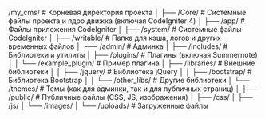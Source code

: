 /my_cms/                    # Корневая директория проекта
│
├── /Core/                   # Системные файлы проекта и ядро движка (включая CodeIgniter 4)
│   ├── /app/                # Файлы приложения CodeIgniter
│   ├── /system/             # Системные файлы CodeIgniter
│   ├── /writable/           # Папка для кэша, логов и других временных файлов
│   ├── /admin/              # Админка
│   ├── /includes/           # Библиотеки и утилиты
│   ├── /plugins/            # Плагины (включая Summernote)
│   │   └── /example_plugin/ # Пример плагина
│   ├── /libraries/          # Внешние библиотеки
│   │   ├── /jquery/         # Библиотека jQuery
│   │   ├── /bootstrap/      # Библиотека Bootstrap
│   │   └── /other_libs/     # Другие библиотеки
│   └── /themes/             # Темы (как для админки, так и для публичных страниц)
│
├── /public/                 # Публичные файлы (CSS, JS, изображения)
│   ├── /css/
│   ├── /js/
│   └── /images/
│
└── /uploads/                # Загруженные файлы

